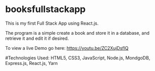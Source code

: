 # booksfullstackapp

This is my first Full Stack App using React.js.

The program is a simple create a book and store it in a database, and retrieve it and edit it if desired.

To view a live Demo go here: https://youtu.be/ZC2XujDsflQ

#Technologies Used:
HTML5,
CSS3,
JavaScript,
Node.js,
MondgoDB,
Express.js,
React.js,
Yarn

